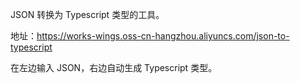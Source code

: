 JSON 转换为 Typescript 类型的工具。

地址：https://works-wings.oss-cn-hangzhou.aliyuncs.com/json-to-typescript

在左边输入 JSON，右边自动生成 Typescript 类型。
